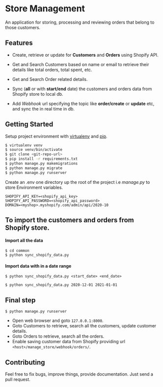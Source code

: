 # Store Management

An application for storing, processing and reviewing orders that belong to those customers.



## Features

* Create, retrieve or update for **Customers** and **Orders** using Shopify API.

* Get and Search Customers based on name or email to retrieve their details like total orders, total spent, etc.

* Get and Search Order related details.

* Sync (**all** or with **start/end** date) the customers and orders data from Shopify store to local db.

* Add *Webhook* url specifying the topic like **order/create** or **update** etc, and sync the in real time in db.


  

## Getting Started

Setup project environment with [virtualenv](https://virtualenv.pypa.io) and [pip](https://pip.pypa.io).

```bash
$ virtualenv venv
$ source venv/bin/activate
$ git clone <git-repo-url>
$ pip install -r requirements.txt
$ python manage.py makemigrations
$ python manage.py migrate
$ python manage.py runserver
```

Create an .env one directory up the root of the project i.e *manage.py* to store Environment variables.

```
SHOPIFY_API_KEY=<shopify_api_key>
SHOPIFY_API_PASSWORD=<shopify_api_password>
DOMAIN=<myshop>.myshopify.com/admin/api/2020-10
```



## To import the customers and orders from Shopify store.

#### Import all the data

```
$ cd common
$ python sync_shopify_data.py
```

#### Import data with in a date range

`$ python sync_shopify_data.py <start_date> <end_date>`

````
$ python sync_shopify_data.py 2020-12-01 2021-01-01
````



## Final step

```
$ python manage.py runserver
```

- Open web browser and goto `127.0.0.1:8000`.
- Goto Customers to retrieve, search all the customers, update customer details.
- Goto Orders to retrieve, search all the orders.
- Enable saving customer data from Shopify providing url `<host>/manage_store/webhook/orders/`.

## Contributing

Feel free to fix bugs, improve things, provide documentation. Just send a pull request.
